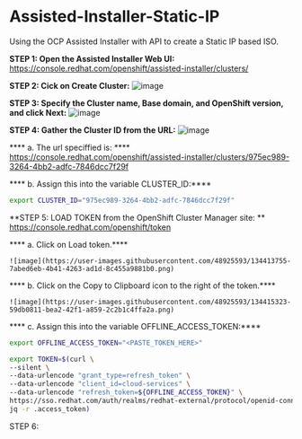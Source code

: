 # Assisted-Installer-Static-IP
Using the OCP Assisted Installer with API to create a Static IP based ISO.


**STEP 1: Open the Assisted Installer Web UI:**
  https://console.redhat.com/openshift/assisted-installer/clusters/


**STEP 2: Cick on Create Cluster:**
  ![image](https://user-images.githubusercontent.com/48925593/134395134-1665ad54-7c20-4251-a436-9efedb0fe764.png)


**STEP 3: Specify the Cluster name, Base domain, and OpenShift version, and click Next:**
  ![image](https://user-images.githubusercontent.com/48925593/134395722-86f875ad-016a-4d2c-92d0-222dc1a2b091.png)


**STEP 4: Gather the Cluster ID from the URL:**
  ![image](https://user-images.githubusercontent.com/48925593/134409953-25f6086c-a016-4de4-94cf-10d79e8d5d76.png)

****    a. The url speciffied is: ****
https://console.redhat.com/openshift/assisted-installer/clusters/975ec989-3264-4bb2-adfc-7846dcc7f29f

****    b. Assign this into the variable CLUSTER_ID:****

  ```bash
  export CLUSTER_ID="975ec989-3264-4bb2-adfc-7846dcc7f29f"
  ```

**STEP 5: LOAD TOKEN from the OpenShift Cluster Manager site: **
  https://console.redhat.com/openshift/token

****  a. Click on Load token.****

    ![image](https://user-images.githubusercontent.com/48925593/134413755-7abed6eb-4b41-4263-ad1d-8c455a9881b0.png)

****  b. Click on the Copy to Clipboard icon to the right of the token.****

    ![image](https://user-images.githubusercontent.com/48925593/134415323-59db0811-bea2-42f1-a859-2c2b1c4ffa2a.png)

****  c. Assign this into the variable OFFLINE_ACCESS_TOKEN:****

   ```bash
   export OFFLINE_ACCESS_TOKEN="<PASTE_TOKEN_HERE>"

   export TOKEN=$(curl \
   --silent \
   --data-urlencode "grant_type=refresh_token" \
   --data-urlencode "client_id=cloud-services" \
   --data-urlencode "refresh_token=${OFFLINE_ACCESS_TOKEN}" \
   https://sso.redhat.com/auth/realms/redhat-external/protocol/openid-connect/token | \
   jq -r .access_token)
   ```

STEP 6: 
